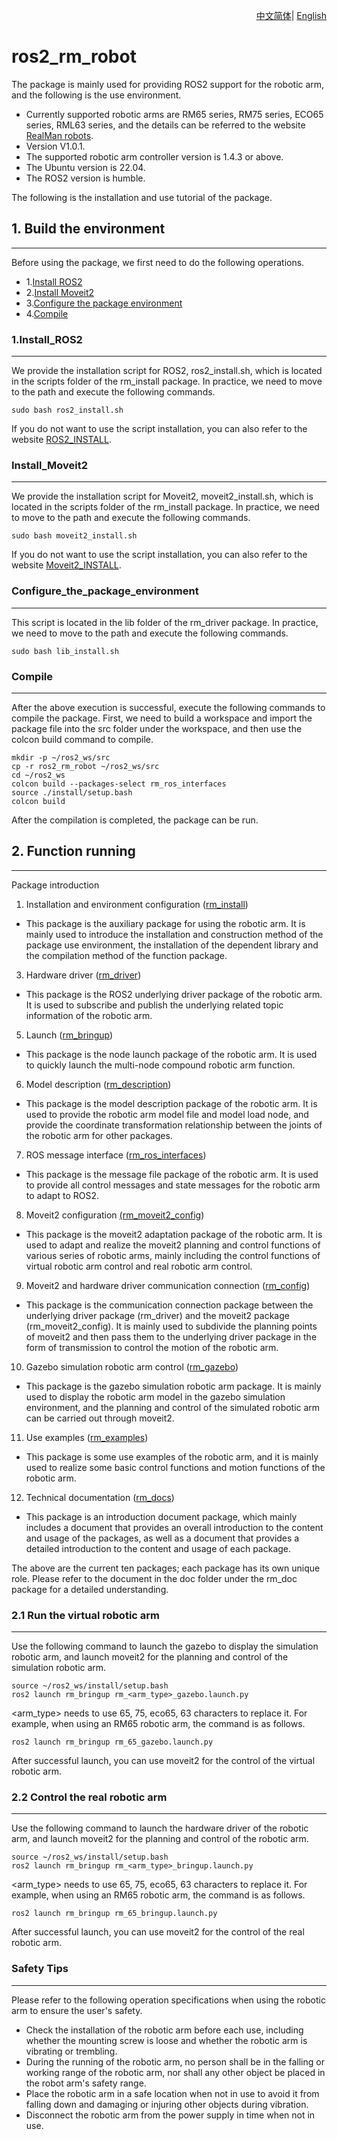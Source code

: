 <div align="right">
  
[中文简体](https://github.com/RealManRobot/ros2_rm_robot/blob/main/README_CN.md)|
[English](https://github.com/RealManRobot/ros2_rm_robot/blob/main/README.md)

</div>

# ros2_rm_robot

The package is mainly used for providing ROS2 support for the robotic arm, and the following is the use environment.

* Currently supported robotic arms are RM65 series, RM75 series, ECO65 series, RML63 series, and the details can be referred to the website [RealMan robots](http://www.realman-robotics.com/).
* Version V1.0.1.
* The supported robotic arm controller version is 1.4.3 or above.
* The Ubuntu version is 22.04.
* The ROS2 version is humble.

The following is the installation and use tutorial of the package.

## 1\. Build the environment
---
Before using the package, we first need to do the following operations.

* 1.[Install ROS2](#1.Install_ROS2)
* 2.[Install Moveit2](#Install_Moveit2)
* 3.[Configure the package environment](#Configure_the_package_environment)
* 4.[Compile](#Compile)

### 1.Install_ROS2

----

We provide the installation script for ROS2, ros2_install.sh, which is located in the scripts folder of the rm_install package. In practice, we need to move to the path and execute the following commands.

```
sudo bash ros2_install.sh
```

If you do not want to use the script installation, you can also refer to the website [ROS2_INSTALL](https://docs.ros.org/en/humble/Installation/Ubuntu-Install-Debians.html).

### Install_Moveit2

----

We provide the installation script for Moveit2, moveit2_install.sh, which is located in the scripts folder of the rm_install package. In practice, we need to move to the path and execute the following commands.

```
sudo bash moveit2_install.sh
```

If you do not want to use the script installation, you can also refer to the website [Moveit2_INSTALL](https://moveit.ros.org/install-moveit2/binary/).

### Configure_the_package_environment

----

This script is located in the lib folder of the rm_driver package. In practice, we need to move to the path and execute the following commands.

```
sudo bash lib_install.sh
```

### Compile

----

After the above execution is successful, execute the following commands to compile the package. First, we need to build a workspace and import the package file into the src folder under the workspace, and then use the colcon build command to compile.

```
mkdir -p ~/ros2_ws/src
cp -r ros2_rm_robot ~/ros2_ws/src
cd ~/ros2_ws
colcon build --packages-select rm_ros_interfaces
source ./install/setup.bash
colcon build
```

After the compilation is completed, the package can be run.

## 2\. Function running

---

Package introduction

1. Installation and environment configuration ([rm_install](https://github.com/RealManRobot/ros2_rm_robot/tree/main/rm_install))

* This package is the auxiliary package for using the robotic arm. It is mainly used to introduce the installation and construction method of the package use environment, the installation of the dependent library and the compilation method of the function package.

3. Hardware driver ([rm_driver](https://github.com/RealManRobot/ros2_rm_robot/tree/main/rm_driver))

* This package is the ROS2 underlying driver package of the robotic arm. It is used to subscribe and publish the underlying related topic information of the robotic arm.

5. Launch ([rm_bringup](https://github.com/RealManRobot/ros2_rm_robot/tree/main/rm_bringup))

* This package is the node launch package of the robotic arm. It is used to quickly launch the multi-node compound robotic arm function.

6. Model description ([rm_description](https://github.com/RealManRobot/ros2_rm_robot/tree/main/rm_description))

* This package is the model description package of the robotic arm. It is used to provide the robotic arm model file and model load node, and provide the coordinate transformation relationship between the joints of the robotic arm for other packages.

7. ROS message interface ([rm_ros_interfaces](https://github.com/RealManRobot/ros2_rm_robot/tree/main/rm_ros_interfaces))

* This package is the message file package of the robotic arm. It is used to provide all control messages and state messages for the robotic arm to adapt to ROS2.

8. Moveit2 configuration [(rm_moveit2_config](https://github.com/RealManRobot/ros2_rm_robot/tree/main/rm_moveit2_config))

* This package is the moveit2 adaptation package of the robotic arm. It is used to adapt and realize the moveit2 planning and control functions of various series of robotic arms, mainly including the control functions of virtual robotic arm control and real robotic arm control.

9. Moveit2 and hardware driver communication connection ([rm_config](https://github.com/RealManRobot/ros2_rm_robot/tree/main/rm_control))

* This package is the communication connection package between the underlying driver package (rm_driver) and the moveit2 package (rm_moveit2_config). It is mainly used to subdivide the planning points of moveit2 and then pass them to the underlying driver package in the form of transmission to control the motion of the robotic arm.

10. Gazebo simulation robotic arm control ([rm_gazebo](https://github.com/RealManRobot/ros2_rm_robot/tree/main/rm_gazebo))

* This package is the gazebo simulation robotic arm package. It is mainly used to display the robotic arm model in the gazebo simulation environment, and the planning and control of the simulated robotic arm can be carried out through moveit2.

11. Use examples ([rm_examples](https://github.com/RealManRobot/ros2_rm_robot/tree/main/rm_example))

* This package is some use examples of the robotic arm, and it is mainly used to realize some basic control functions and motion functions of the robotic arm.

12. Technical documentation ([rm_docs](https://github.com/RealManRobot/ros2_rm_robot/tree/main/rm_doc))

* This package is an introduction document package, which mainly includes a document that provides an overall introduction to the content and usage of the packages, as well as a document that provides a detailed introduction to the content and usage of each package.

The above are the current ten packages; each package has its own unique role. Please refer to the document in the doc folder under the rm_doc package for a detailed understanding.

### 2.1 Run the virtual robotic arm

----

Use the following command to launch the gazebo to display the simulation robotic arm, and launch moveit2 for the planning and control of the simulation robotic arm.

```
source ~/ros2_ws/install/setup.bash
ros2 launch rm_bringup rm_<arm_type>_gazebo.launch.py
```

\<arm_type> needs to use 65, 75, eco65, 63 characters to replace it. For example, when using an RM65 robotic arm, the command is as follows.

```
ros2 launch rm_bringup rm_65_gazebo.launch.py
```

After successful launch, you can use moveit2 for the control of the virtual robotic arm.

### 2.2 Control the real robotic arm

----

Use the following command to launch the hardware driver of the robotic arm, and launch moveit2 for the planning and control of the robotic arm.

```
source ~/ros2_ws/install/setup.bash
ros2 launch rm_bringup rm_<arm_type>_bringup.launch.py
```

\<arm_type> needs to use 65, 75, eco65, 63 characters to replace it. For example, when using an RM65 robotic arm, the command is as follows.

```
ros2 launch rm_bringup rm_65_bringup.launch.py
```

After successful launch, you can use moveit2 for the control of the real robotic arm.

### Safety Tips

----

Please refer to the following operation specifications when using the robotic arm to ensure the user's safety.

* Check the installation of the robotic arm before each use, including whether the mounting screw is loose and whether the robotic arm is vibrating or trembling.
* During the running of the robotic arm, no person shall be in the falling or working range of the robotic arm, nor shall any other object be placed in the robot arm's safety range.
* Place the robotic arm in a safe location when not in use to avoid it from falling down and damaging or injuring other objects during vibration.
* Disconnect the robotic arm from the power supply in time when not in use.
